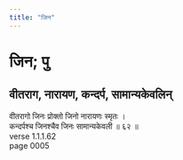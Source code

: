 ```yaml
---
title: "जिन"
---
```


# जिन; पु
## वीतराग, नारायण, कन्दर्प, सामान्यकेवलिन्
वीतरागो जिनः प्रोक्तो जिनो नारायणः स्मृतः ।<br />कन्दर्पश्च जिनश्चैव जिनः सामान्यकेवली ॥ ६२ ॥<br />verse 1.1.1.62<br />page 0005


